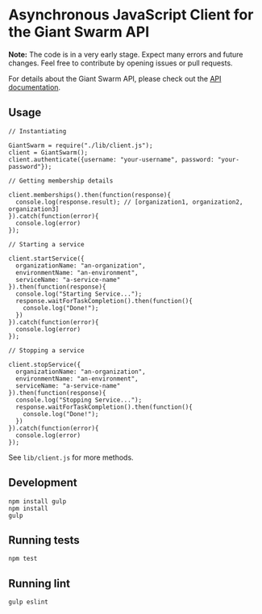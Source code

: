 # Asynchronous JavaScript Client for the Giant Swarm API

__Note:__ The code is in a very early stage. Expect many errors and future changes. Feel free to contribute by opening issues or pull requests.

For details about the Giant Swarm API, please check out the [API documentation](https://docs.giantswarm.io/reference/api/).

## Usage
```
// Instantiating

GiantSwarm = require("./lib/client.js");
client = GiantSwarm();
client.authenticate({username: "your-username", password: "your-password"});

// Getting membership details

client.memberships().then(function(response){
  console.log(response.result); // [organization1, organization2, organization3]
}).catch(function(error){
  console.log(error)
});

// Starting a service

client.startService({
  organizationName: "an-organization",
  environmentName: "an-environment",
  serviceName: "a-service-name"
}).then(function(response){
  console.log("Starting Service...");
  response.waitForTaskCompletion().then(function(){
    console.log("Done!");
  })
}).catch(function(error){
  console.log(error)
});

// Stopping a service

client.stopService({
  organizationName: "an-organization",
  environmentName: "an-environment",
  serviceName: "a-service-name"
}).then(function(response){
  console.log("Stopping Service...");
  response.waitForTaskCompletion().then(function(){
    console.log("Done!");
  })
}).catch(function(error){
  console.log(error)
});
```

See `lib/client.js` for more methods.

## Development

```
npm install gulp
npm install
gulp
```

## Running tests

```
npm test
```

## Running lint

```
gulp eslint
```
